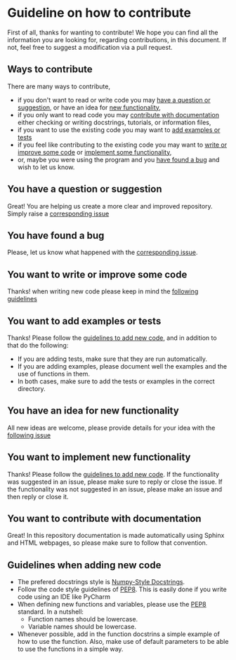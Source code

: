# Guideline on how to contribute

First of all, thanks for wanting to contribute! We hope you can find all the information you are looking for, regarding contributions, in this document. If not, feel free to suggest a modification via a pull request.

## Ways to contribute

There are many ways to contribute, 

- if you don't want to read or write code you may [have a question or suggestion](#you-have-a-question-or-suggestion), or have an idea for [new functionality](#you-have-an-idea-for-new-functionality),
- if you only want to read code you may [contribute with documentation](#you-want-to-contribute-with-documentation) either checking or writing docstrings, tutorials, or information files,
- if you want to use the existing code you may want to [add examples or tests](#you-want-to-add-examples-or-tests)
- if you feel like contributing to the existing code you may want to [write or improve some code](#you-want-to-write-or-improve-some-code) or [implement some functionality](#you-want-to-implement-new-functionality),
- or, maybe you were using the program and you [have found a bug](#you-have-found-a-bug) and wish to let us know.

## You have a question or suggestion

Great! You are helping us create a more clear and improved repository. Simply raise a [corresponding issue](https://github.com/CarlosAndresd/template/issues/new?assignees=&labels=question&template=questions-or-suggestions.md&title=Question+or+Suggestion)

## You have found a bug

Please, let us know what happened with the [corresponding issue](https://github.com/CarlosAndresd/template/issues/new?assignees=&labels=bug&projects=&template=bug_report_template.yml&title=Bug+Report).

## You want to write or improve some code

Thanks! when writing new code please keep in mind the [following guidelines](#guidelines-when-adding-new-code)


## You want to add examples or tests

Thanks! Please follow the [guidelines to add new code](#guidelines-when-adding-new-code), and in addition to that do the following:

- If you are adding tests, make sure that they are run automatically.
- If you are adding examples, please document well the examples and the use of functions in them.
- In both cases, make sure to add the tests or examples in the correct directory.

## You have an idea for new functionality 

All new ideas are welcome, please provide details for your idea with the [following issue](https://github.com/CarlosAndresd/template/issues/new?assignees=&labels=enhancement&projects=&template=new_functionality.yml&title=New+Functionality)

## You want to implement new functionality 

Thanks! Please follow the [guidelines to add new code](#guidelines-when-adding-new-code). If the functionality was suggested in an issue, please make sure to reply or close the issue. If the functionality was not suggested in an issue, please make an issue and then reply or close it.

## You want to contribute with documentation 

Great! In this repository documentation is made automatically using Sphinx and HTML webpages, so please make sure to follow that convention.



## Guidelines when adding new code

- The prefered docstrings style is [Numpy-Style Docstrings](https://numpydoc.readthedocs.io/en/latest/format.html).
- Follow the code style guidelines of [PEP8](https://peps.python.org/pep-0008/). This is easily done if you write code using an IDE like PyCharm
- When defining new functions and variables, please use the [PEP8](https://peps.python.org/pep-0008/) standard. In a nutshell:
	- Function names should be lowercase.
	- Variable names should be lowercase.
- Whenever possible, add in the function docstrins a simple example of how to use the function. Also, make use of default parameters to be able to use the functions in a simple way.




